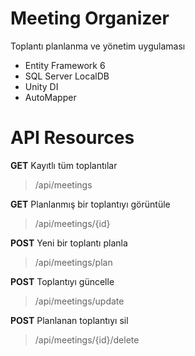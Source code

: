 # Meeting Organizer

Toplantı planlanma ve yönetim uygulaması

- Entity Framework 6
- SQL Server LocalDB
- Unity DI
- AutoMapper

# API Resources

**GET** Kayıtlı tüm toplantılar
> /api/meetings

**GET** Planlanmış bir toplantıyı görüntüle
> /api/meetings/{id}

**POST** Yeni bir toplantı planla
> /api/meetings/plan

**POST** Toplantıyı güncelle
> /api/meetings/update

**POST** Planlanan toplantıyı sil
> /api/meetings/{id}/delete
